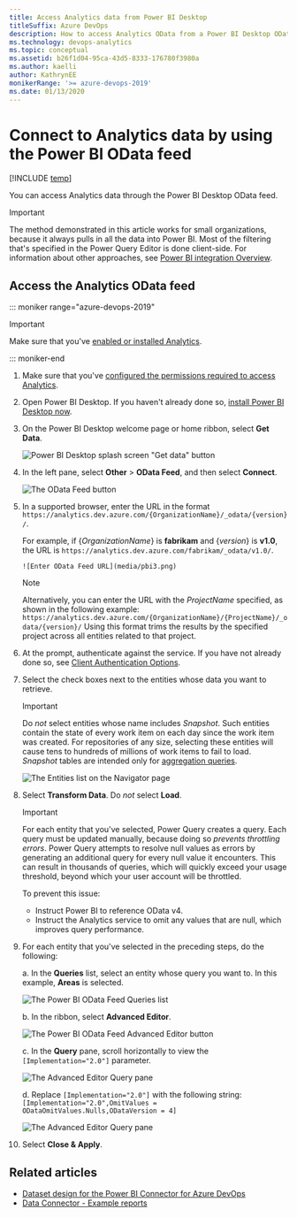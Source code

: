 ```yaml
---
title: Access Analytics data from Power BI Desktop
titleSuffix: Azure DevOps
description: How to access Analytics OData from a Power BI Desktop OData feed for Azure DevOps  
ms.technology: devops-analytics
ms.topic: conceptual
ms.assetid: b26f1d04-95ca-43d5-8333-176780f3980a  
ms.author: kaelli
author: KathrynEE
monikerRange: '>= azure-devops-2019'
ms.date: 01/13/2020
---
```


# Connect to Analytics data by using the Power BI OData feed

[!INCLUDE [temp](../includes/version-azure-devops.md)]

You can access Analytics data through the Power BI Desktop OData feed.

> [!IMPORTANT]  
> The method demonstrated in this article works for small organizations, because it always pulls in all the data into Power BI. Most of the filtering that's specified in the Power Query Editor is done client-side. For information about other approaches, see [Power BI integration Overview](overview.md).

## Access the Analytics OData feed

::: moniker range="azure-devops-2019"

> [!IMPORTANT]  
> Make sure that you've [enabled or installed Analytics](../dashboards/analytics-extension.md).

::: moniker-end

1.  Make sure that you've [configured the permissions required to access Analytics](analytics-security.md).

1.  Open Power BI Desktop. If you haven't already done so, [install Power BI Desktop now](https://powerbi.microsoft.com/desktop).

1.  On the Power BI Desktop welcome page or home ribbon, select **Get Data**.

    ![Power BI Desktop splash screen "Get data" button](media/data-connector/get-data-splash-screen.png)

1.  In the left pane, select **Other** > **OData Feed**, and then select **Connect**.

    ![The OData Feed button](media/pbi2.png)

1.  In a supported browser, enter the URL in the format
    `https://analytics.dev.azure.com/{OrganizationName}/_odata/{version}/`.

    For example, if {_OrganizationName_} is **fabrikam** and {_version_} is **v1.0**, the URL is `https://analytics.dev.azure.com/fabrikam/_odata/v1.0/`.

        ![Enter OData Feed URL](media/pbi3.png)  

    > [!NOTE]  
    > Alternatively, you can enter the URL with the _ProjectName_ specified, as shown in the following example:  
    > `https://analytics.dev.azure.com/{OrganizationName}/{ProjectName}/_odata/{version}/`
    > Using this format trims the results by the specified project across all entities related to that project.

1.  At the prompt, authenticate against the service. If you have not already done so, see [Client Authentication Options](client-authentication-options.md).

1.  Select the check boxes next to the entities whose data you want to retrieve.

    > [!IMPORTANT]  
    > Do _not_ select entities whose name includes _Snapshot_. Such entities contain the state of every work item on each day since the work item was created. For repositories of any size, selecting these entities will cause tens to hundreds of millions of work items to fail to load. _Snapshot_ tables are intended only for [aggregation queries](../extend-analytics/odata-query-guidelines.md).

    ![The Entities list on the Navigator page](media/pbi4.png)

1.  Select **Transform Data**. Do _not_ select **Load**.

    > [!IMPORTANT]
    > For each entity that you've selected, Power Query creates a query. Each query must be updated manually, because doing so _prevents throttling errors_. Power Query attempts to resolve null values as errors by generating an additional query for every null value it encounters. This can result in thousands of queries, which will quickly exceed your usage threshold, beyond which your user account will be throttled.
    >
    > To prevent this issue:
    >
    > * Instruct Power BI to reference OData v4.
    > * Instruct the Analytics service to omit any values that are null, which improves query performance.

1.  For each entity that you've selected in the preceding steps, do the following:

    a. In the **Queries** list, select an entity whose query you want to. In this example, **Areas** is selected.

    ![The Power BI OData Feed Queries list](media/pbi5.png)

    b. In the ribbon, select **Advanced Editor**.

    ![The Power BI OData Feed Advanced Editor button](media/AdvancedEditor.png)

    c. In the **Query** pane, scroll horizontally to view the `[Implementation="2.0"]` parameter.

    ![The Advanced Editor Query pane](media/odataquery-powerbi-advancededitor1.png)

    d. Replace `[Implementation="2.0"]` with the following string:  
     `[Implementation="2.0",OmitValues = ODataOmitValues.Nulls,ODataVersion = 4]`

    ![The Advanced Editor Query pane](media/odataquery-powerbi-advancededitor2.png)

1.  Select **Close & Apply**.

## Related articles

* [Dataset design for the Power BI Connector for Azure DevOps](data-connector-dataset.md)
* [Data Connector - Example reports](data-connector-examples.md)
